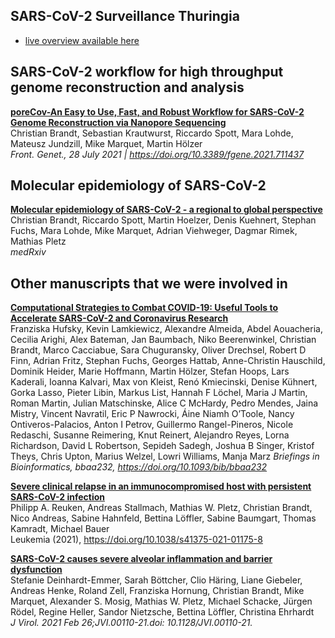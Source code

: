 ## SARS-CoV-2 Surveillance Thuringia

* [live overview available here](https://charts.mongodb.com/charts-routine-sequencing-sars-c-amykg/public/dashboards/e9453286-1dce-4202-9423-a8459e3962f8)

## SARS-CoV-2 workflow for high throughput genome reconstruction and analysis
[**poreCov-An Easy to Use, Fast, and Robust Workflow for SARS-CoV-2 Genome Reconstruction via Nanopore Sequencing**](https://www.frontiersin.org/articles/10.3389/fgene.2021.711437/full)  
Christian Brandt, Sebastian Krautwurst, Riccardo Spott, Mara Lohde, Mateusz Jundzill, Mike Marquet, Martin Hölzer  
*Front. Genet., 28 July 2021 | https://doi.org/10.3389/fgene.2021.711437*

## Molecular epidemiology of SARS-CoV-2

[**Molecular epidemiology of SARS-CoV-2 - a regional to global perspective**](https://www.medrxiv.org/content/10.1101/2021.01.25.21250447)  
Christian Brandt, Riccardo Spott, Martin Hoelzer, Denis Kuehnert, Stephan Fuchs, Mara Lohde, Mike Marquet, Adrian Viehweger, Dagmar Rimek, Mathias Pletz  
*medRxiv*

## Other manuscripts that we were involved in

[**Computational Strategies to Combat COVID-19: Useful Tools to Accelerate SARS-CoV-2 and Coronavirus Research**](https://academic.oup.com/bib/advance-article/doi/10.1093/bib/bbaa232/5955939)  
Franziska Hufsky, Kevin Lamkiewicz, Alexandre Almeida, Abdel Aouacheria, Cecilia Arighi, Alex Bateman, Jan Baumbach, Niko Beerenwinkel, Christian Brandt, Marco Cacciabue, Sara Chuguransky, Oliver Drechsel, Robert D Finn, Adrian Fritz, Stephan Fuchs, Georges Hattab, Anne-Christin Hauschild, Dominik Heider, Marie Hoffmann, Martin Hölzer, Stefan Hoops, Lars Kaderali, Ioanna Kalvari, Max von Kleist, Renó Kmiecinski, Denise Kühnert, Gorka Lasso, Pieter Libin, Markus List, Hannah F Löchel, Maria J Martin, Roman Martin, Julian Matschinske, Alice C McHardy, Pedro Mendes, Jaina Mistry, Vincent Navratil, Eric P Nawrocki, Áine Niamh O’Toole, Nancy Ontiveros-Palacios, Anton I Petrov, Guillermo Rangel-Pineros, Nicole Redaschi, Susanne Reimering, Knut Reinert, Alejandro Reyes, Lorna Richardson, David L Robertson, Sepideh Sadegh, Joshua B Singer, Kristof Theys, Chris Upton, Marius Welzel, Lowri Williams, Manja Marz
*Briefings in Bioinformatics, bbaa232, https://doi.org/10.1093/bib/bbaa232*

[**Severe clinical relapse in an immunocompromised host with persistent SARS-CoV-2 infection**](https://www.nature.com/articles/s41375-021-01175-8)  
Philipp A. Reuken, Andreas Stallmach, Mathias W. Pletz, Christian Brandt, Nico Andreas, Sabine Hahnfeld, Bettina Löffler, Sabine Baumgart, Thomas Kamradt, Michael Bauer   
Leukemia (2021), https://doi.org/10.1038/s41375-021-01175-8

[**SARS-CoV-2 causes severe alveolar inflammation and barrier dysfunction**](https://pubmed.ncbi.nlm.nih.gov/33637603/)  
Stefanie Deinhardt-Emmer, Sarah Böttcher, Clio Häring, Liane Giebeler, Andreas Henke, Roland Zell, Franziska Hornung, Christian Brandt, Mike Marquet, Alexander S. Mosig, Mathias W. Pletz, Michael Schacke, Jürgen Rödel, Regine Heller, Sandor Nietzsche, Bettina Löffler, Christina Ehrhardt  
*J Virol. 2021 Feb 26;JVI.00110-21.doi: 10.1128/JVI.00110-21.*
